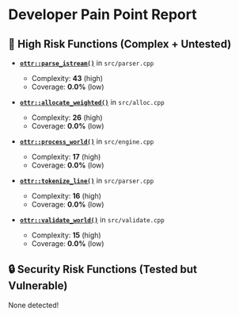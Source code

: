 # Developer Pain Point Report

## 🚨 High Risk Functions (Complex + Untested)

- **[`ottr::parse_istream()`](https://github.com/ruxven/ottr/blob/9b563631e6a7ea893f2cba9288460b66f6318d98/src/parser.cpp#L62-L167)** in `src/parser.cpp`
  - Complexity: **43** (high)
  - Coverage: **0.0%** (low)

- **[`ottr::allocate_weighted()`](https://github.com/ruxven/ottr/blob/9b563631e6a7ea893f2cba9288460b66f6318d98/src/alloc.cpp#L13-L96)** in `src/alloc.cpp`
  - Complexity: **26** (high)
  - Coverage: **0.0%** (low)

- **[`ottr::process_world()`](https://github.com/ruxven/ottr/blob/9b563631e6a7ea893f2cba9288460b66f6318d98/src/engine.cpp#L20-L100)** in `src/engine.cpp`
  - Complexity: **17** (high)
  - Coverage: **0.0%** (low)

- **[`ottr::tokenize_line()`](https://github.com/ruxven/ottr/blob/9b563631e6a7ea893f2cba9288460b66f6318d98/src/parser.cpp#L11-L53)** in `src/parser.cpp`
  - Complexity: **16** (high)
  - Coverage: **0.0%** (low)

- **[`ottr::validate_world()`](https://github.com/ruxven/ottr/blob/9b563631e6a7ea893f2cba9288460b66f6318d98/src/validate.cpp#L12-L50)** in `src/validate.cpp`
  - Complexity: **15** (high)
  - Coverage: **0.0%** (low)

## 🔒 Security Risk Functions (Tested but Vulnerable)

None detected!

